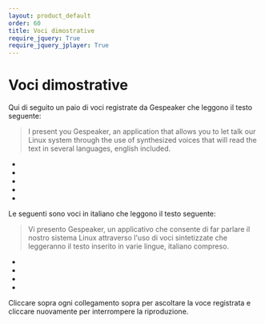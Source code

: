```yaml
---
layout: product_default
order: 60
title: Voci dimostrative
require_jquery: True
require_jquery_jplayer: True
---
```

# Voci dimostrative

Qui di seguito un paio di voci registrate da Gespeaker che leggono il testo
seguente:

> I present you Gespeaker, an application that allows you to let talk our Linux
> system through the use of synthesized voices that will read the text in
> several languages, english included.

* <script>create_new_jplayer('gespeaker', 'gespeaker-enm', 'Voce inglese maschile da espeak');</script>
* <script>create_new_jplayer('gespeaker', 'gespeaker-enf', 'Voce inglese femminile da espeak');</script>
* <script>create_new_jplayer('gespeaker', 'gespeaker-en1', 'Voce inglese maschile da MBROLA');</script>
* <script>create_new_jplayer('gespeaker', 'gespeaker-us2', 'Voce americana maschile da MBROLA');</script>
* <script>create_new_jplayer('gespeaker', 'gespeaker-us1', 'Voce americana femminile da MBROLA');</script>

Le seguenti sono voci in italiano che leggono il testo seguente:

> Vi presento Gespeaker, un applicativo che consente di far parlare il nostro
> sistema Linux attraverso l'uso di voci sintetizzate che leggeranno il testo
> inserito in varie lingue, italiano compreso.

* <script>create_new_jplayer('gespeaker', 'gespeaker-itm', 'Voce italiana maschile da espeak');</script>
* <script>create_new_jplayer('gespeaker', 'gespeaker-itf', 'Voce italiana femminile da espeak');</script>
* <script>create_new_jplayer('gespeaker', 'gespeaker-it3', 'Voce italiana maschile da MBROLA');</script>
* <script>create_new_jplayer('gespeaker', 'gespeaker-it4', 'Voce italiana femminile da MBROLA');</script>

Cliccare sopra ogni collegamento sopra per ascoltare la voce registrata e
cliccare nuovamente per interrompere la riproduzione.